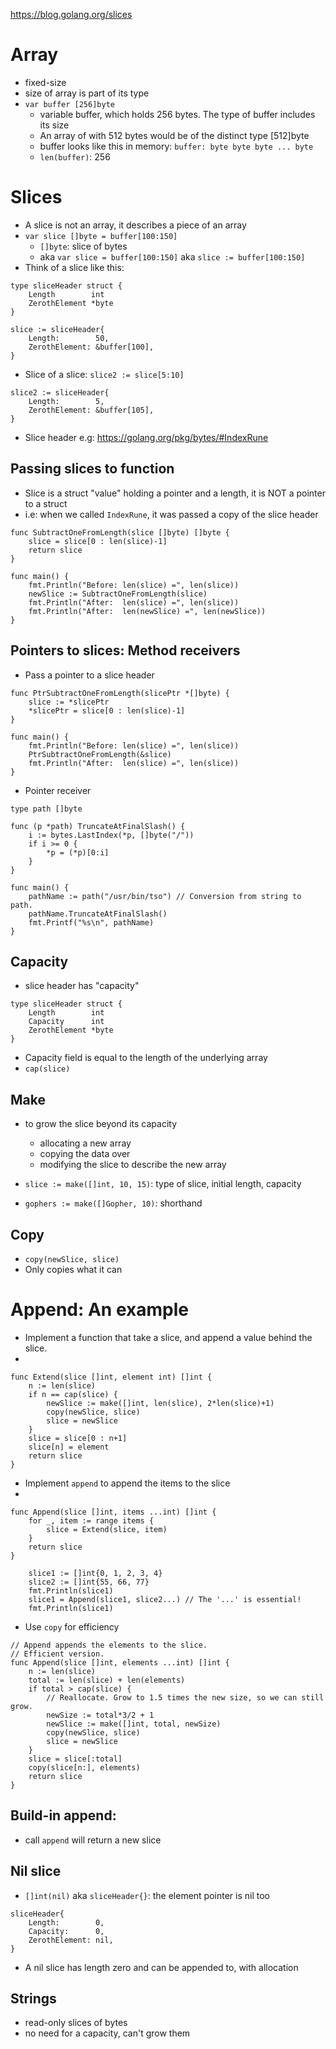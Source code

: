 https://blog.golang.org/slices

# Array
* fixed-size
* size of array is part of its type
* `var buffer [256]byte`
  * variable buffer, which holds 256 bytes. The type of buffer includes its size
  * An array of with 512 bytes would be of the distinct type [512]byte
  * buffer looks like this in memory: `buffer: byte byte byte ... byte`
  * `len(buffer)`: 256

# Slices
* A slice is not an array, it describes a piece of an array
* `var slice []byte = buffer[100:150]`
  * `[]byte`: slice of bytes
  * aka `var slice = buffer[100:150]` aka `slice := buffer[100:150]`
* Think of a slice like this:

```
type sliceHeader struct {
    Length        int
    ZerothElement *byte
}

slice := sliceHeader{
    Length:        50,
    ZerothElement: &buffer[100],
}
```

* Slice of a slice: `slice2 := slice[5:10]`

```
slice2 := sliceHeader{
    Length:        5,
    ZerothElement: &buffer[105],
}
```

* Slice header e.g: https://golang.org/pkg/bytes/#IndexRune

## Passing slices to function
* Slice is a struct "value" holding a pointer and a length, it is NOT a pointer to a struct
* i.e: when we called `IndexRune`, it was passed a copy of the slice header

```
func SubtractOneFromLength(slice []byte) []byte {
    slice = slice[0 : len(slice)-1]
    return slice
}

func main() {
    fmt.Println("Before: len(slice) =", len(slice))
    newSlice := SubtractOneFromLength(slice)
    fmt.Println("After:  len(slice) =", len(slice))
    fmt.Println("After:  len(newSlice) =", len(newSlice))
}
```

## Pointers to slices: Method receivers
* Pass a pointer to a slice header

```
func PtrSubtractOneFromLength(slicePtr *[]byte) {
    slice := *slicePtr
    *slicePtr = slice[0 : len(slice)-1]
}

func main() {
    fmt.Println("Before: len(slice) =", len(slice))
    PtrSubtractOneFromLength(&slice)
    fmt.Println("After:  len(slice) =", len(slice))
}
```

* Pointer receiver
```
type path []byte

func (p *path) TruncateAtFinalSlash() {
    i := bytes.LastIndex(*p, []byte("/"))
    if i >= 0 {
        *p = (*p)[0:i]
    }
}

func main() {
    pathName := path("/usr/bin/tso") // Conversion from string to path.
    pathName.TruncateAtFinalSlash()
    fmt.Printf("%s\n", pathName)
}
```

## Capacity
* slice header has "capacity"

```
type sliceHeader struct {
    Length        int
    Capacity      int
    ZerothElement *byte
}
```

* Capacity field is equal to the length of the underlying array
* `cap(slice)`

## Make
* to grow the slice beyond its capacity
  * allocating a new array
  * copying the data over
  * modifying the slice to describe the new array

* `slice := make([]int, 10, 15)`: type of slice, initial length, capacity
* `gophers := make([]Gopher, 10)`: shorthand

## Copy
* `copy(newSlice, slice)`
* Only copies what it can

# Append: An example
* Implement a function that take a slice, and append a value behind the slice.
* 
```
func Extend(slice []int, element int) []int {
    n := len(slice)
    if n == cap(slice) {
        newSlice := make([]int, len(slice), 2*len(slice)+1)
        copy(newSlice, slice)
        slice = newSlice
    }
    slice = slice[0 : n+1]
    slice[n] = element
    return slice
}
```

* Implement `append` to append the items to the slice
* 
```
func Append(slice []int, items ...int) []int {
    for _, item := range items {
        slice = Extend(slice, item)
    }
    return slice
}

    slice1 := []int{0, 1, 2, 3, 4}
    slice2 := []int{55, 66, 77}
    fmt.Println(slice1)
    slice1 = Append(slice1, slice2...) // The '...' is essential!
    fmt.Println(slice1)
```

* Use `copy` for efficiency

```
// Append appends the elements to the slice.
// Efficient version.
func Append(slice []int, elements ...int) []int {
    n := len(slice)
    total := len(slice) + len(elements)
    if total > cap(slice) {
        // Reallocate. Grow to 1.5 times the new size, so we can still grow.
        newSize := total*3/2 + 1
        newSlice := make([]int, total, newSize)
        copy(newSlice, slice)
        slice = newSlice
    }
    slice = slice[:total]
    copy(slice[n:], elements)
    return slice
}
```

## Build-in append:
* call `append` will return a new slice

## Nil slice
* `[]int(nil)` aka `sliceHeader{}`: the element pointer is nil too

```
sliceHeader{
    Length:        0,
    Capacity:      0,
    ZerothElement: nil,
}
```

* A nil slice has length zero and can be appended to, with allocation

## Strings
* read-only slices of bytes
* no need for a capacity, can't grow them


